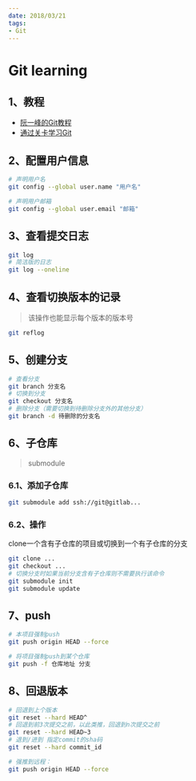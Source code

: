 ```yaml
---
date: 2018/03/21
tags:
- Git
---
```


# Git learning

## 1、教程
- [阮一峰的Git教程](https://www.liaoxuefeng.com/wiki/896043488029600)
- [通过关卡学习Git](https://learngitbranching.js.org/?locale=zh_CN)

## 2、配置用户信息
```sh
# 声明用户名
git config --global user.name "用户名"

# 声明用户邮箱
git config --global user.email "邮箱"
```

## 3、查看提交日志

```sh
git log
# 简洁版的日志
git log --oneline
```
  
## 4、查看切换版本的记录
> 该操作也能显示每个版本的版本号
```sh
git reflog
```

## 5、创建分支
```sh
# 查看分支
git branch 分支名
# 切换到分支
git checkout 分支名
# 删除分支（需要切换到待删除分支外的其他分支）
git branch -d 待删除的分支名
```

## 6、子仓库
> submodule
### 6.1、添加子仓库
```sh
git submodule add ssh://git@gitlab...
```

### 6.2、操作
clone一个含有子仓库的项目或切换到一个有子仓库的分支
```sh
git clone ...
git checkout ...
# 切换分支时如果当前分支含有子仓库则不需要执行该命令
git submodule init
git submodule update
```

## 7、push
```sh
# 本项目强制push
git push origin HEAD --force

# 将项目强制push到某个仓库
git push -f 仓库地址 分支
```

## 8、回退版本
```sh
# 回退到上个版本
git reset --hard HEAD^
# 回退到前3次提交之前，以此类推，回退到n次提交之前
git reset --hard HEAD~3
# 退到/进到 指定commit的sha码
git reset --hard commit_id

# 强推到远程：
git push origin HEAD --force
```

